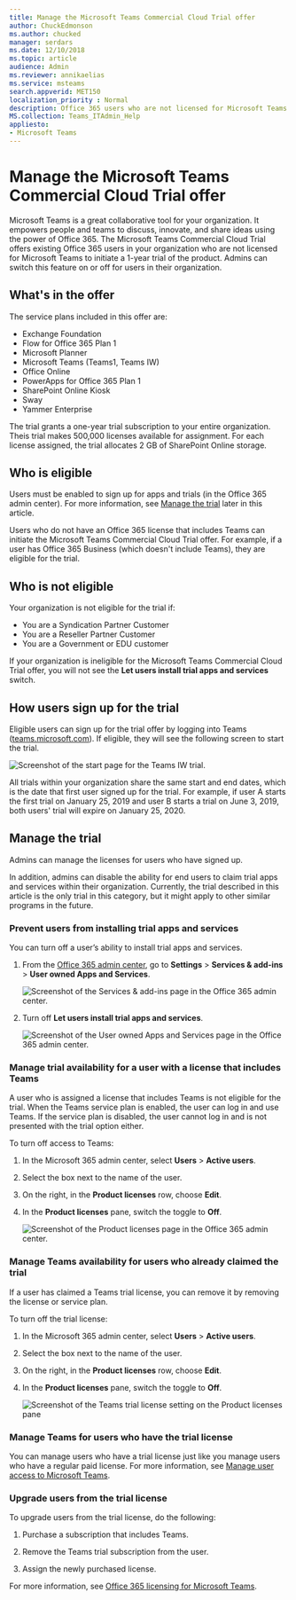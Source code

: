 ```yaml
---
title: Manage the Microsoft Teams Commercial Cloud Trial offer
author: ChuckEdmonson
ms.author: chucked
manager: serdars
ms.date: 12/10/2018
ms.topic: article
audience: Admin
ms.reviewer: annikaelias
ms.service: msteams
search.appverid: MET150
localization_priority : Normal
description: Office 365 users who are not licensed for Microsoft Teams can initiate a 1-year trial of Teams.
MS.collection: Teams_ITAdmin_Help
appliesto: 
- Microsoft Teams
---
```


Manage the Microsoft Teams Commercial Cloud Trial offer
=======================================================

Microsoft Teams is a great collaborative tool for your organization. It empowers people and teams to discuss, innovate, and share ideas using the power of Office 365. The Microsoft Teams Commercial Cloud Trial offers existing Office 365 users in your organization who are not licensed for Microsoft Teams to initiate a 1-year trial of the product. Admins can switch this feature on or off for users in their organization.

## What's in the offer

The service plans included in this offer are:

- Exchange Foundation
- Flow for Office 365 Plan 1
- Microsoft Planner
- Microsoft Teams (Teams1, Teams IW)
- Office Online
- PowerApps for Office 365 Plan 1
- SharePoint Online Kiosk
- Sway
- Yammer Enterprise

The trial grants a one-year trial subscription to your entire organization. Theis trial makes 500,000 licenses available for assignment. For each license assigned, the trial allocates 2 GB of SharePoint Online storage. 

## Who is eligible

Users must be enabled to sign up for apps and trials (in the Office 365 admin center). For more information, see [Manage the trial](#manage-the-trial) later in this article. 

Users who do not have an Office 365 license that includes Teams can initiate the Microsoft Teams Commercial Cloud Trial offer. For example, if a user has Office 365 Business (which doesn't include Teams), they are eligible for the trial.

## Who is not eligible

Your organization is not eligible for the trial if: 

- You are a Syndication Partner Customer
- You are a Reseller Partner Customer
- You are a Government or EDU customer

If your organization is ineligible for the Microsoft Teams Commercial Cloud Trial offer, you will not see the **Let users install trial apps and services** switch.

## How users sign up for the trial

Eligible users can sign up for the trial offer by logging into Teams ([teams.microsoft.com](https://teams.microsoft.com)). If eligible, they will see the following screen to start the trial. 

![Screenshot of the start page for the Teams IW trial.](media/iw-trial-start-screen.png)

All trials within your organization share the same start and end dates, which is the date that first user signed up for the trial. For example, if user A starts the first trial on January 25, 2019 and user B starts a trial on June 3, 2019, both users' trial will expire on January 25, 2020.

## <a name="manage-the-trial"></a>Manage the trial

Admins can manage the licenses for users who have signed up. 

In addition, admins can disable the ability for end users to claim trial apps and services within their organization. Currently, the trial described in this article is the only trial in this category, but it might apply to other similar programs in the future. 

### Prevent users from installing trial apps and services

You can turn off a user’s ability to install trial apps and services.

1. From the [Office 365 admin center](https://portal.office.com/adminportal/home), go to **Settings** > **Services & add-ins** > **User owned Apps and Services**.

    ![Screenshot of the Services & add-ins page in the Office 365 admin center.](media/iw-trial-enable-1.png)

2. Turn off **Let users install trial apps and services**.

    ![Screenshot of the User owned Apps and Services page in the Office 365 admin center.](media/iw-trial-enable-2.png)


### Manage trial availability for a user with a license that includes Teams

A user who is assigned a license that includes Teams is not eligible for the trial. When the Teams service plan is enabled, the user can log in and use Teams. If the service plan is disabled, the user cannot log in and is not presented with the trial option either.

To turn off access to Teams:

1. In the Microsoft 365 admin center, select **Users** > **Active users**.

2. Select the box next to the name of the user.

3. On the right, in the **Product licenses** row, choose **Edit**.

4. In the **Product licenses** pane, switch the toggle to **Off**.

    ![Screenshot of the Product licenses page in the Office 365 admin center.](media/iw-trial-enable-3.png)

### Manage Teams availability for users who already claimed the trial

If a user has claimed a Teams trial license, you can remove it by removing the license or service plan.

To turn off the trial license:

1. In the Microsoft 365 admin center, select **Users** > **Active users**.

2. Select the box next to the name of the user.

3. On the right, in the **Product licenses** row, choose **Edit**.

4. In the **Product licenses** pane, switch the toggle to **Off**.

    ![Screenshot of the Teams trial license setting on the Product licenses pane](media/iW-trial-enable-4.png)

### Manage Teams for users who have the trial license

You can manage users who have a trial license just like you manage users who have a regular paid license. For more information, see [Manage user access to Microsoft Teams](user-access.md).

### Upgrade users from the trial license

To upgrade users from the trial license, do the following:

1. Purchase a subscription that includes Teams.

2. Remove the Teams trial subscription from the user.

3. Assign the newly purchased license.

For more information, see [Office 365 licensing for Microsoft Teams](Office-365-licensing.md).